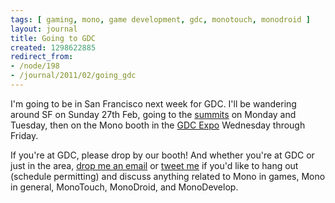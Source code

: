 ```yaml
---
tags: [ gaming, mono, game development, gdc, monotouch, monodroid ]
layout: journal
title: Going to GDC
created: 1298622885
redirect_from:
- /node/198
- /journal/2011/02/going_gdc
---
```

I'm going to be in San Francisco next week for GDC. I'll be wandering around SF
on Sunday 27th Feb, going to the
[summits](https://gdconf.com/conference/summits.html) on Monday and Tuesday, then
on the Mono booth in the [GDC Expo](https://gdconf.com/expo) Wednesday through
Friday.<!--break-->

If you're at GDC, please drop by our booth! And whether you're at GDC or just in
the area, [drop me an email](/contact) or [tweet
me](https://twitter.com/mjhutchinson) if you'd like to hang out (schedule
permitting) and discuss anything related to Mono in games, Mono in general,
MonoTouch, MonoDroid, and MonoDevelop.